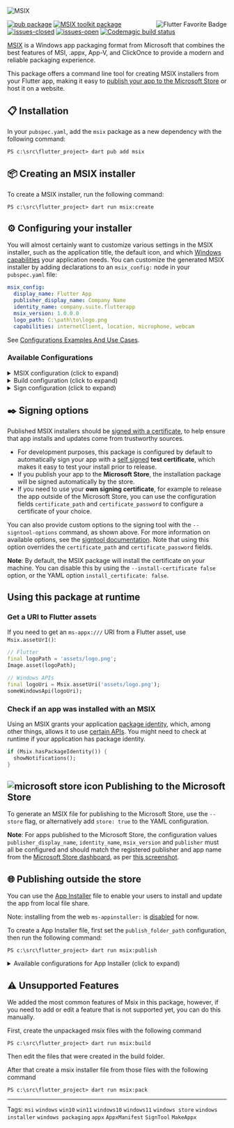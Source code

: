 ![MSIX](https://user-images.githubusercontent.com/946652/138101650-bf934b21-ced7-4836-a197-2e424ee1f86c.png)

<a href="https://flutter.dev/docs/development/packages-and-plugins/favorites" title="Flutter Favorite program">
<img
  src="https://user-images.githubusercontent.com/946652/152225760-309041e9-266e-42da-9915-34478ee74736.png"
  alt="Flutter Favorite Badge"
  align="right">
</a>

[![pub package](https://img.shields.io/pub/v/msix.svg?color=blue)](https://pub.dev/packages/msix) [![MSIX toolkit package](https://img.shields.io/github/v/tag/microsoft/MSIX-Toolkit?color=blue&label=MSIX-Toolkit)](https://github.com/microsoft/MSIX-Toolkit) [![issues-closed](https://img.shields.io/github/issues-closed/YehudaKremer/msix?color=green)](https://github.com/YehudaKremer/msix/issues?q=is%3Aissue+is%3Aclosed) [![issues-open](https://img.shields.io/github/issues-raw/YehudaKremer/msix)](https://github.com/YehudaKremer/msix/issues) [![Codemagic build status](https://api.codemagic.io/apps/61fc249977f79ce332414c45/61fc249977f79ce332414c44/status_badge.svg)](https://codemagic.io/apps/61fc249977f79ce332414c45/61fc249977f79ce332414c44/latest_build)

[MSIX] is a Windows app packaging format from Microsoft that combines the best
features of MSI, .appx, App-V, and ClickOnce to provide a modern and reliable
packaging experience.

This package offers a command line tool for creating MSIX installers from your
Flutter app, making it easy to [publish your app to the Microsoft Store] or host
it on a website.

## 📋 Installation

In your `pubspec.yaml`, add the `msix` package as a new dependency with
the following command:

```console
PS c:\src\flutter_project> dart pub add msix
```

## 📦 Creating an MSIX installer

To create a MSIX installer, run the following command:

```console
PS c:\src\flutter_project> dart run msix:create
```

## ⚙️ Configuring your installer

You will almost certainly want to customize various settings in the MSIX
installer, such as the application title, the default icon, and which [Windows
capabilities] your application needs. You can customize the generated MSIX
installer by adding declarations to an `msix_config:` node in your
`pubspec.yaml` file:

```yaml
msix_config:
  display_name: Flutter App
  publisher_display_name: Company Name
  identity_name: company.suite.flutterapp
  msix_version: 1.0.0.0
  logo_path: C:\path\to\logo.png
  capabilities: internetClient, location, microphone, webcam
```

See [Configurations Examples And Use Cases].

### Available Configurations

<details>

<summary>MSIX configuration (click to expand)</summary>

| YAML name                           | Command-line argument           | Description (from Microsoft [Package manifest schema reference])                                  | Example                                     |
| ----------------------------------- | ------------------------------- | ------------------------------------------------------------------------------------------------- | ------------------------------------------- |
| `display_name`                      | `--display-name` `-d`           | A friendly app name that can be displayed to users.                                               | `Flutter App`                               |
| `publisher_display_name`            | `--publisher-display-name` `-u` | A friendly name for the publisher that can be displayed to users.                                 | `Company Name`                              |
| `identity_name`                     | `--identity-name` `-i`          | Defines the unique identifier for the app.                                                        | `company.suite.flutterapp`                  |
| `msix_version`                      | `--version`                     | The version number of the package, in `a.b.c.d` format. [see how the msix version is determined]. | `1.0.0.0`                                   |
| `logo_path`                         | `--logo-path` `-l`              | Path to an [image file] for use as the app icon (size recommended at least 400x400px).            | `C:\images\logo.png`                        |
| `trim_logo`                         | `--trim-logo <true/false>`      | If `false`, don't trim the logo image, default is `true`.                                         | `true`                                      |
| `capabilities`                      | `--capabilities` `-e`           | List of the [capabilities][windows capabilities] the app requires.                                | `internetClient,location,microphone,webcam` |
| `languages`                         | `--languages`                   | Declares the language resources contained in the package.                                         | `en-us, ja-jp`                              |
| `file_extension`                    | `--file-extension` `-f`         | File extensions that the app may be registered to open.                                           | `.picture, .image`                          |
| `protocol_activation`               | `--protocol-activation`         | [Protocols activation] that will activate the app.                                                | `http,https`                                |
| `app_uri_handler_hosts`             | `--app-uri-handler-hosts`       | Enable [apps for websites] using app URI handlers app.                                            | `test.com, test2.info`                      |
| `execution_alias`                   | `--execution-alias`             | [Execution alias] command (cmd) that will activate the app.                                       | `myapp`                                     |
| `enable_at_startup`                 | `--enable-at-startup`           | App start at startup or user log-in.                                                              | `true`                                      |
| `store`                             | `--store`                       | Generate a MSIX file for publishing to the Microsoft Store.                                       | `false`                                     |
| `os_min_version`                    | `--os-min-version`              | Set minimum OS version, default is `10.0.17763.0`                                                 | `10.0.17763.0`                              |
| [Toast Notifications configuration] |                                 |                                                                                                   |                                             |
| [Startup Task configuration]        |                                 | pass the app values (args) on startup or user log-in                                              |                                             |
| [Context Menu configuration]        |                                 | Use your context menu dll with your app                                                           |                                             |

</details>

<details>
<summary>Build configuration (click to expand)</summary>

| YAML name            | Command-line argument          | Description                                                                                                                      | Example                                             |
| -------------------- | ------------------------------ | -------------------------------------------------------------------------------------------------------------------------------- | --------------------------------------------------- |
| `debug`              | `--debug` or `--release`       | Create MSIX from the **debug** or **release** build files (`\build\windows\runner\<Debug/Release>`), **release** is the default. | `true`                                              |
| `output_path`        | `--output-path` `-o`           | The directory where the output MSIX file should be stored.                                                                       | `C:\src\some\folder`                                |
| `output_name`        | `--output-name` `-n`           | The filename that should be given to the created MSIX file.                                                                      | `flutterApp_dev`                                    |
| `architecture`       | `--architecture` `-h`          | Describes the architecture of the code in the package, `x64` or `arm64`, `x64` is default.                                       | `x64`                                               |
| `build_windows`      | `--build-windows <true/false>` | If `false`, don't run the build command `flutter build windows`, default is `true`.                                              | `true`                                              |
| `windows_build_args` | `--windows-build-args`         | Any arguments for the `flutter build windows` command.                                                                           | `--obfuscate --split-debug-info=C:\Users\me\folder` |

</details>

<details>
<summary>Sign configuration (click to expand)</summary>

| YAML name              | Command-line argument                | Description                                                                                                                                              | Example                                                                                         |
| ---------------------- | ------------------------------------ | -------------------------------------------------------------------------------------------------------------------------------------------------------- | ----------------------------------------------------------------------------------------------- |
| `certificate_path`     | `--certificate-path` `-c`            | Path to the certificate content to place in the store.                                                                                                   | `C:\certs\signcert.pfx` or `C:\certs\signcert.crt`                                              |
| `certificate_password` | `--certificate-password` `-p`        | Password for the certificate.                                                                                                                            | `1234`                                                                                          |
| `publisher`            | `--publisher` `-b`                   | The `Subject` value in the certificate.<br /> Required only if publish to the store, or if the `Publisher` will not found automatically by this package. | `CN=BF212345-5644-46DF-8668-014043C1B138` or `CN=Contoso Software, O=Contoso Corporation, C=US` |
| `signtool_options`     | `--signtool-options`                 | Options to be provided to the `signtool` for app signing (see below.)                                                                                    | `/v /fd SHA256 /f C:/Users/me/Desktop/my.cer`                                                   |
| `sign_msix`            | `--sign-msix <true/false>`           | If `false`, don't sign the msix file, default is `true`.<br />Note: when **false**, `publisher` is Required.                                             | `true`                                                                                          |
| `install_certificate`  | `--install-certificate <true/false>` | If `false`, don't try to install the certificate, default is `true`.                                                                                     | `true`                                                                                          |

</details>

## ✒️ Signing options

Published MSIX installers should be [signed with a certificate], to help ensure
that app installs and updates come from trustworthy sources.

- For development purposes, this package is configured by default to
  automatically sign your app with a [self signed] **test certificate**, which makes it easy
  to test your install prior to release.
- If you publish your app to the **Microsoft Store**, the installation package
  will be signed automatically by the store.
- If you need to use your **own signing certificate**, for example to release
  the app outside of the Microsoft Store, you can use the configuration fields
  `certificate_path` and `certificate_password` to configure a certificate of
  your choice.

You can also provide custom options to the signing tool with the
`--signtool-options` command, as shown above. For more information on available
options, see the [signtool documentation]. Note that using this option overrides
the `certificate_path` and `certificate_password` fields.

**Note**: By default, the MSIX package will install the certificate on your
machine. You can disable this by using the `--install-certificate false` option, or the YAML
option `install_certificate: false`.

## Using this package at runtime

### Get a URI to Flutter assets

If you need to get an `ms-appx:///` URI from a Flutter asset, use `Msix.assetUrI()`:

```dart
// Flutter
final logoPath = 'assets/logo.png';
Image.asset(logoPath);

// Windows APIs
final logoUri = Msix.assetUri('assets/logo.png');
someWindowsApi(logoUri);
```

### Check if an app was installed with an MSIX

Using an MSIX grants your application [package identity](https://learn.microsoft.com/en-us/windows/apps/desktop/modernize/package-identity-overview), which, among other things, allows it to use [certain APIs](https://learn.microsoft.com/en-us/windows/apps/desktop/modernize/modernize-packaged-apps). You might need to check at runtime if your application has package identity.

```dart
if (Msix.hasPackageIdentity()) {
  showNotifications();
}
```

## ![microsoft store icon][] Publishing to the Microsoft Store

To generate an MSIX file for publishing to the Microsoft Store, use the
`--store` flag, or alternatively add `store: true` to the YAML configuration.

**Note**: For apps published to the Microsoft Store, the configuration values
`publisher_display_name`, `identity_name`, `msix_version` and `publisher` must
all be configured and should match the registered publisher and app name from
the [Microsoft Store dashboard], as per [this screenshot].

## 🌐 Publishing outside the store

You can use the [App Installer] file to enable your users to install and update the app from local file share.

Note: installing from the web `ms-appinstaller:` is [disabled] for now.

To create a App Installer file, first set the `publish_folder_path` configuration,
then run the following command:

```console
PS c:\src\flutter_project> dart run msix:publish
```

<details>
<summary>Available configurations for App Installer (click to expand)</summary>

##### App Installer configuration example:

```yaml
msix_config:
  display_name: Flutter App
  app_installer: #<-- app installer configuration
    publish_folder_path: c:\path\to\myPublishFolder
    hours_between_update_checks: 0
    automatic_background_task: true
    update_blocks_activation: true
    show_prompt: true
    force_update_from_any_version: false
  msix_version: 1.0.3.0
```

| YAML name                       | Command-line argument             | Description (from Microsoft [schema reference])                                                                                                    | Example                      |
| ------------------------------- | --------------------------------- | -------------------------------------------------------------------------------------------------------------------------------------------------- | ---------------------------- |
| `publish_folder_path`           | `--publish-folder-path`           | A path to publish folder, where the msix versions and the .appinstaller file will be saved.                                                        | `c:\path\to\myPublishFolder` |
| `hours_between_update_checks`   | `--hours-between-update-checks`   | Defines the minimal time gap between update checks, when the user open the app. default is **0** (will check for update every time the app opened) | `2`                          |
| `automatic_background_task`     | `--automatic-background-task`     | Checks for updates in the background every 8 hours independently of whether the user launched the app.                                             | `false`                      |
| `update_blocks_activation`      | `--update-blocks-activation`      | Defines the experience when an app update is checked for.                                                                                          | `false`                      |
| `show_prompt`                   | `--show-prompt`                   | Defines if a window is displayed when updates are being installed, and when updates are being checked for.                                         | `false`                      |
| `force_update_from_any_version` | `--force-update-from-any-version` | Allows the app to update from version x to version x++ or to downgrade from version x to version x--.                                              | `false`                      |

</details>

## ⚠️ Unsupported Features

We added the most common features of Msix in this package, however, if you need to add or edit a feature that is not supported yet, you can do this manually.

First, create the unpackaged msix files with the following command

```console
PS c:\src\flutter_project> dart run msix:build
```

Then edit the files that were created in the build folder.

After that create a msix installer file from those files with the following command

```console
PS c:\src\flutter_project> dart run msix:pack
```

---

Tags: `msi` `windows` `win10` `win11` `windows10` `windows11` `windows store` `windows installer` `windows packaging` `appx` `AppxManifest` `SignTool` `MakeAppx`

[msix]: https://docs.microsoft.com/en-us/windows/msix/
[publish your app to the microsoft store]: https://docs.microsoft.com/en-us/windows/uwp/publish/app-submissions
[dev dependency]: https://dart.dev/tools/pub/dependencies#dev-dependencies
[windows capabilities]: https://docs.microsoft.com/en-us/windows/uwp/packaging/app-capability-declarations
[package manifest schema reference]: https://docs.microsoft.com/en-us/uwp/schemas/appxpackage/appxmanifestschema/schema-root
[schema reference]: https://docs.microsoft.com/en-us/uwp/schemas/appinstallerschema/element-onlaunch
[app installer]: https://docs.microsoft.com/en-us/windows/msix/app-installer/app-installer-file-overview
[image file]: https://github.com/brendan-duncan/image#supported-image-formats
[protocols activation]: https://docs.microsoft.com/en-us/windows/uwp/launch-resume/handle-uri-activation
[execution alias]: https://docs.microsoft.com/en-us/uwp/schemas/appxpackage/uapmanifestschema/element-uap5-executionalias
[signed with a certificate]: https://docs.microsoft.com/en-us/windows/msix/package/create-certificate-package-signing
[signtool documentation]: https://docs.microsoft.com/en-us/dotnet/framework/tools/signtool-exe
[microsoft store icon]: https://user-images.githubusercontent.com/946652/152312614-1e86b108-98af-4bcf-8a75-d7a4449078b2.png
[microsoft store dashboard]: https://partner.microsoft.com/dashboard
[this screenshot]: https://user-images.githubusercontent.com/946652/138753431-fa7dee7d-99b6-419c-94bf-4514c761abba.png
[disabled]: https://docs.microsoft.com/en-us/windows/msix/app-installer/installing-windows10-apps-web
[self signed]: https://docs.microsoft.com/en-us/windows/msix/package/create-certificate-package-signing#create-a-self-signed-certificate
[configurations examples and use cases]: https://pub.dev/packages/msix/example
[see how the msix version is determined]: https://github.com/YehudaKremer/msix/blob/main/doc/msix_version.md
[toast notifications configuration]: https://github.com/YehudaKremer/msix/blob/main/doc/toast_notifications_configuration.md
[startup task configuration]: https://github.com/YehudaKremer/msix/blob/main/doc/startup_task_configuration.md
[context menu configuration]: https://github.com/YehudaKremer/msix/blob/main/doc/context_menu_configuration.md
[apps for websites]: https://docs.microsoft.com/en-us/windows/uwp/launch-resume/web-to-app-linking
